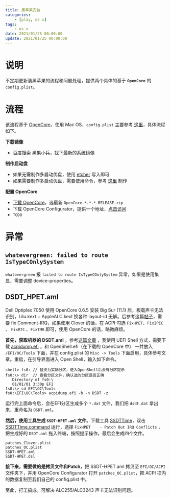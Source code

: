 ```yaml
---
title: 黑苹果安装
categories: 
	- [play, os x]
tags:
	- os x
date: 2021/01/25 00:00:00
update: 2021/01/25 00:00:00
---
```


# 说明

不定期更新装黑苹果的流程和问题处理，提供两个具体的基于 **`OpenCore`** 的 `config.plist`。

# 流程

该流程基于 [OpenCore](https://github.com/acidanthera/OpenCorePkg)，使用 Mac OS，`config.plist` 主要参考 [这里](https://dortania.github.io/OpenCore-Install-Guide/prerequisites.html#prerequisites)，具体流程如下。

**下载镜像**

- 百度搜索 黑果小兵，找下最新的系统镜像

**制作启动盘**

- 如果无需制作多启动优盘，使用 [etcher](https://www.balena.io/etcher/) 写入即可
- 如果需要制作多启动优盘，需要使用命令，参考 [这里](https://support.apple.com/en-us/HT201372) 制作

**配置 OpenCore**

- [下载 OpenCore](https://github.com/acidanthera/OpenCorePkg/releases)，选最新 `OpenCore-*.*.*-RELEASE.zip` 
- 下载 OpenCore Configurator，提供一个地址，[点击访问](https://mackie100projects.altervista.org/opencore-configurator/)
- `TODO`

# 异常

## `whatevergreen: failed to route IsTypeCOnlySystem`

`whatevergreen` 报 `failed to route IsTypeCOnlySystem` 异常，如果是使用集显，需要调整 device-properties。

## DSDT_HPET.aml

Dell Optiplex 7050 使用 OpenCore 0.6.5 安装 Big Sur (11.1) 后，板载声卡无法识别，Lilu.kext + AppleALC.kext 换各种 layout-id 无解。后参考这篇[帖子](https://www.tonymacx86.com/threads/help-mojave-alc-255-dell.274856/)，需要 fix Comment-IRQ，如果使用 Clover 的话，在 ACPI 勾选 `FixHPET`、`FixIPIC` 、 `FixRTC` 、`FixTMR` 即可，使用 OpenCore 的话，略微麻烦。

**首先，获取机器的 DSDT.aml** ，参考[这篇文章](https://dortania.github.io/Getting-Started-With-ACPI/Manual/dump.html#from-opencore) ，我使用 UEFI Shell 方式，需要下载 [acpidump.efi](https://github.com/dortania/OpenCore-Install-Guide/tree/master/extra-files/acpidump.efi.zip) ，和 OpenShell.efi（在下载的 OpenCore 中） 一并放入 `/EFI/OC/Tools` 下面，并在 config.plist 的 `Misc -> Tools` 下面启用，具体参考文章。重启，在引导界面进入 Open Shell，输入如下命令。

```shell
shell> fs0: // 替换为实际分区，进入OpenShell后会有分区提示
fs0:\> dir  // 查看分区文件，确认选的分区是否正确
   Directory of fs0:\
   01/01/01 3:30p EFI
fs0:\> cd EFI\OC\Tools   
fs0:\EFI\OC\Tools> acpidump.efi -b -n DSDT -z  
```

运行完上面命令后，会在EFI分区生成多个 `*.dat` 文件，我们把 `dsdt.dat` 拿出来，重命名为 `DSDT.aml`。

**然后，使用工具生成 `SSDT-HPET.aml` 文件**。下载工具 [SSDTTime](https://github.com/corpnewt/SSDTTime)，双击 [SSDTTime.command](https://github.com/corpnewt/SSDTTime/blob/master/SSDTTime.command) 运行，选择 `FixHPET    - Patch Out IRQ Conflicts` ，把生成好的 `DSDT.aml` 拖入终端，按照提示操作，最后会生成四个文件。

```
patches_Clover.plist
patches_OC.plist
SSDT-HPET.aml
SSDT-HPET.dsl
```

**接下来，需要做的是拷贝文件和Patch**，把 SSDT-HPET.aml 拷贝至 `EFI/OC/ACPI` 文件夹下，并用 OpenCore Configurator 打开 `patches_OC.plist`，把 ACPI 项内的数据复制至我们自己的 config.plist 中。

至此，打工搞成。可解决 ALC255/ALC3243 声卡无法识别问题。